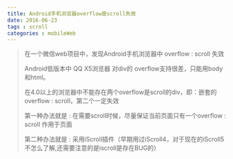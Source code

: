 ```yaml
---
title: Android手机浏览器overflow是scroll失效
date: 2016-06-23
tags : scroll
categories : mobileWeb
---
```


>  在一个微信web项目中，发现Android手机浏览器中 overflow : scroll 失效
>
>  Android低版本中 QQ X5浏览器 对div的 overflow支持很差，只能用body和html。
>
>  在4.0以上的浏览器中不能存在两个overflow是scroll的div，即：嵌套的overflow : scroll，第二个一定失效
>
>  第一种办法就是 : 在需要scroll时候，尽量保证当前页面只有一个overflow : scroll 作用于页面
>
>  第二种办法就是 : 采用iScroll插件（早期用过iScroll4，对于现在的iScroll5不怎么了解,还需要注意的是iscroll是存在BUG的）
